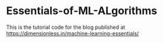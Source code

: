 # Essentials-of-ML-ALgorithms

This is the tutorial code for the blog published at https://dimensionless.in/machine-learning-essentials/
